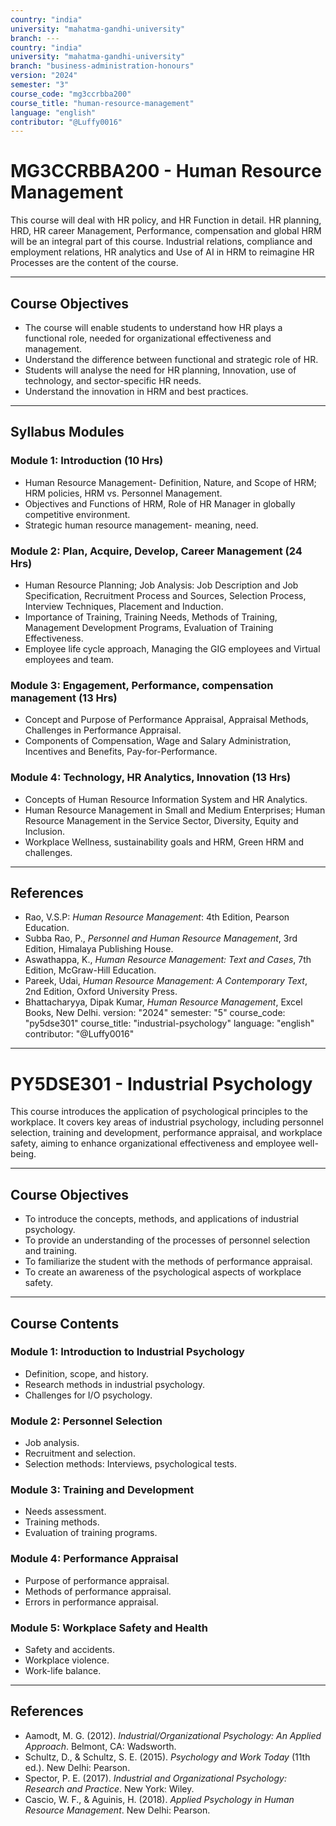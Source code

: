 ```yaml
---
country: "india"
university: "mahatma-gandhi-university"
branch: ---
country: "india"
university: "mahatma-gandhi-university"
branch: "business-administration-honours"
version: "2024"
semester: "3"
course_code: "mg3ccrbba200"
course_title: "human-resource-management"
language: "english"
contributor: "@Luffy0016"
---
```

# MG3CCRBBA200 - Human Resource Management

This course will deal with HR policy, and HR Function in detail. HR planning, HRD, HR career Management, Performance, compensation and global HRM will be an integral part of this course. Industrial relations, compliance and employment relations, HR analytics and Use of AI in HRM to reimagine HR Processes are the content of the course.

---
## Course Objectives

* The course will enable students to understand how HR plays a functional role, needed for organizational effectiveness and management.
* Understand the difference between functional and strategic role of HR.
* Students will analyse the need for HR planning, Innovation, use of technology, and sector-specific HR needs.
* Understand the innovation in HRM and best practices.

---
## Syllabus Modules

### Module 1: Introduction (10 Hrs)
* Human Resource Management- Definition, Nature, and Scope of HRM; HRM policies, HRM vs. Personnel Management.
* Objectives and Functions of HRM, Role of HR Manager in globally competitive environment.
* Strategic human resource management- meaning, need.

### Module 2: Plan, Acquire, Develop, Career Management (24 Hrs)
* Human Resource Planning; Job Analysis: Job Description and Job Specification, Recruitment Process and Sources, Selection Process, Interview Techniques, Placement and Induction.
* Importance of Training, Training Needs, Methods of Training, Management Development Programs, Evaluation of Training Effectiveness.
* Employee life cycle approach, Managing the GIG employees and Virtual employees and team.

### Module 3: Engagement, Performance, compensation management (13 Hrs)
* Concept and Purpose of Performance Appraisal, Appraisal Methods, Challenges in Performance Appraisal.
* Components of Compensation, Wage and Salary Administration, Incentives and Benefits, Pay-for-Performance.

### Module 4: Technology, HR Analytics, Innovation (13 Hrs)
* Concepts of Human Resource Information System and HR Analytics.
* Human Resource Management in Small and Medium Enterprises; Human Resource Management in the Service Sector, Diversity, Equity and Inclusion.
* Workplace Wellness, sustainability goals and HRM, Green HRM and challenges.

---
## References
* Rao, V.S.P: *Human Resource Management*: 4th Edition, Pearson Education.
* Subba Rao, P., *Personnel and Human Resource Management*, 3rd Edition, Himalaya Publishing House.
* Aswathappa, K., *Human Resource Management: Text and Cases*, 7th Edition, McGraw-Hill Education.
* Pareek, Udai, *Human Resource Management: A Contemporary Text*, 2nd Edition, Oxford University Press.
* Bhattacharyya, Dipak Kumar, *Human Resource Management*, Excel Books, New Delhi.
version: "2024"
semester: "5"
course_code: "py5dse301"
course_title: "industrial-psychology"
language: "english"
contributor: "@Luffy0016"
---
# PY5DSE301 - Industrial Psychology

This course introduces the application of psychological principles to the workplace. It covers key areas of industrial psychology, including personnel selection, training and development, performance appraisal, and workplace safety, aiming to enhance organizational effectiveness and employee well-being.

---
## Course Objectives

* To introduce the concepts, methods, and applications of industrial psychology.
* To provide an understanding of the processes of personnel selection and training.
* To familiarize the student with the methods of performance appraisal.
* To create an awareness of the psychological aspects of workplace safety.

---
## Course Contents

### Module 1: Introduction to Industrial Psychology  
* Definition, scope, and history.
* Research methods in industrial psychology.
* Challenges for I/O psychology.

### Module 2: Personnel Selection  
* Job analysis.
* Recruitment and selection.
* Selection methods: Interviews, psychological tests.

### Module 3: Training and Development  
* Needs assessment.
* Training methods.
* Evaluation of training programs.

### Module 4: Performance Appraisal  
* Purpose of performance appraisal.
* Methods of performance appraisal.
* Errors in performance appraisal.

### Module 5: Workplace Safety and Health  
* Safety and accidents.
* Workplace violence.
* Work-life balance.

---
## References
* Aamodt, M. G. (2012). *Industrial/Organizational Psychology: An Applied Approach*. Belmont, CA: Wadsworth.
* Schultz, D., & Schultz, S. E. (2015). *Psychology and Work Today* (11th ed.). New Delhi: Pearson.
* Spector, P. E. (2017). *Industrial and Organizational Psychology: Research and Practice*. New York: Wiley.
* Cascio, W. F., & Aguinis, H. (2018). *Applied Psychology in Human Resource Management*. New Delhi: Pearson.